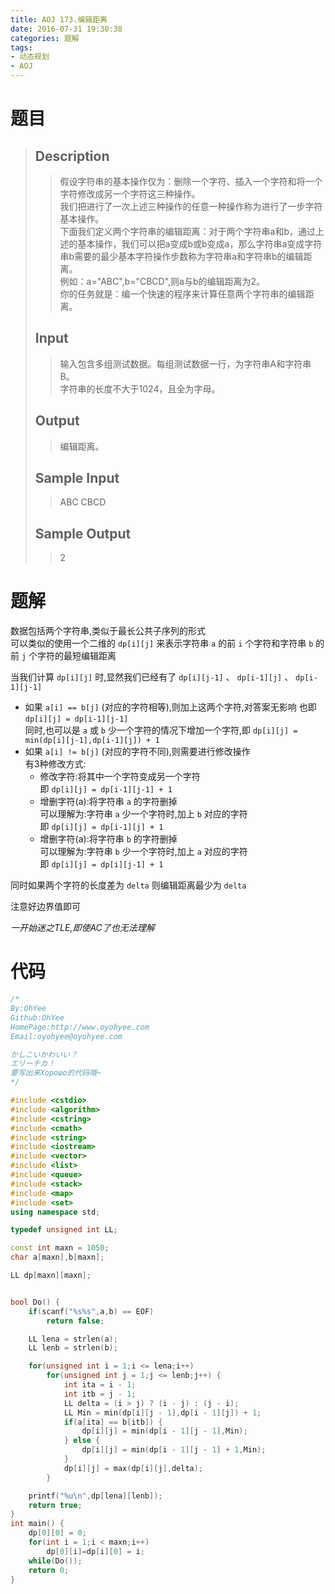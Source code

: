```yaml
---
title: AOJ 173.编辑距离
date: 2016-07-31 19:30:38
categories: 题解
tags:
- 动态规划
- AOJ
---
```

# 题目
> 
> ## Description  
>> 假设字符串的基本操作仅为：删除一个字符、插入一个字符和将一个字符修改成另一个字符这三种操作。   
>> 我们把进行了一次上述三种操作的任意一种操作称为进行了一步字符基本操作。   
>> 下面我们定义两个字符串的编辑距离：对于两个字符串a和b，通过上述的基本操作，我们可以把a变成b或b变成a，那么字符串a变成字符串b需要的最少基本字符操作步数称为字符串a和字符串b的编辑距离。   
>> 例如：a="ABC",b="CBCD",则a与b的编辑距离为2。   
>> 你的任务就是：编一个快速的程序来计算任意两个字符串的编辑距离。  
>>   
>>   
>> <!--more-->  
> 
> ## Input  
>> 输入包含多组测试数据。每组测试数据一行，为字符串A和字符串B。   
>> 字符串的长度不大于1024，且全为字母。  
>>   
> 
> ## Output  
>> 编辑距离。  
>>   
>>   
> 
> ## Sample Input  
>> ABC CBCD  
>>   
> 
> ## Sample Output  
>> 2  
>>   

# 题解
数据包括两个字符串,类似于最长公共子序列的形式  
可以类似的使用一个二维的 `dp[i][j]` 来表示字符串 `a` 的前 `i` 个字符和字符串 `b` 的前 `j` 个字符的最短编辑距离  

当我们计算 `dp[i][j]` 时,显然我们已经有了 `dp[i][j-1]` 、 `dp[i-1][j]` 、 `dp[i-1][j-1]`  

- 如果 `a[i] == b[j]` (对应的字符相等),则加上这两个字符,对答案无影响
  也即 `dp[i][j] = dp[i-1][j-1]`  
  同时,也可以是 `a` 或 `b` 少一个字符的情况下增加一个字符,即 `dp[i][j] = min(dp[i][j-1],dp[i-1][j]) + 1`  
- 如果 `a[i] != b[j]` (对应的字符不同),则需要进行修改操作  
  有3种修改方式:
  - 修改字符:将其中一个字符变成另一个字符  
    即 `dp[i][j] = dp[i-1][j-1] + 1`  
  - 增删字符(a):将字符串 `a` 的字符删掉  
    可以理解为:字符串 `a` 少一个字符时,加上 `b` 对应的字符  
    即 `dp[i][j] = dp[i-1][j] + 1`    
  - 增删字符(a):将字符串 `b` 的字符删掉  
    可以理解为:字符串 `b` 少一个字符时,加上 `a` 对应的字符  
    即 `dp[i][j] = dp[i][j-1] + 1`  

同时如果两个字符的长度差为 `delta` 则编辑距离最少为 `delta`  

注意好边界值即可  

*一开始迷之TLE,即使AC了也无法理解*  


# 代码
```cpp 编辑距离 https://github.com/OhYee/sourcecode/tree/master/ACM 代码备份
/*
By:OhYee
Github:OhYee
HomePage:http://www.oyohyee.com
Email:oyohyee@oyohyee.com

かしこいかわいい？
エリーチカ！
要写出来Хорошо的代码哦~
*/

#include <cstdio>
#include <algorithm>
#include <cstring>
#include <cmath>
#include <string>
#include <iostream>
#include <vector>
#include <list>
#include <queue>
#include <stack>
#include <map>
#include <set>
using namespace std;

typedef unsigned int LL;

const int maxn = 1050;
char a[maxn],b[maxn];

LL dp[maxn][maxn];


bool Do() {
    if(scanf("%s%s",a,b) == EOF)
        return false;

    LL lena = strlen(a);
    LL lenb = strlen(b);

    for(unsigned int i = 1;i <= lena;i++)
        for(unsigned int j = 1;j <= lenb;j++) {
            int ita = i - 1;
            int itb = j - 1;
            LL delta = (i > j) ? (i - j) : (j - i);
            LL Min = min(dp[i][j - 1],dp[i - 1][j]) + 1;
            if(a[ita] == b[itb]) {
                dp[i][j] = min(dp[i - 1][j - 1],Min);
            } else {
                dp[i][j] = min(dp[i - 1][j - 1] + 1,Min);
            }
            dp[i][j] = max(dp[i][j],delta);
        }

    printf("%u\n",dp[lena][lenb]);
    return true;
}
int main() {
    dp[0][0] = 0;
    for(int i = 1;i < maxn;i++) 
        dp[0][i]=dp[i][0] = i;
    while(Do());
    return 0;
}
```
